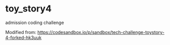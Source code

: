 # toy_story4
admission coding challenge

Modified from: https://codesandbox.io/p/sandbox/tech-challenge-toystory-4-forked-hk3uuk